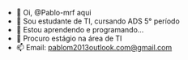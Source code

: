- 👋 Oi, @Pablo-mrf aqui
- 👀 Sou estudante de TI, cursando ADS 5° período
- 🌱 Estou aprendendo e programando...
- 💞️ Procuro estágio na área de TI
- 📫 Email: pablom2013outlook.com@gmail.com

<!---
Pablo-mrf/Pablo-mrf is a ✨ special ✨ repository because its `README.md` (this file) appears on your GitHub profile.
You can click the Preview link to take a look at your changes.
--->
